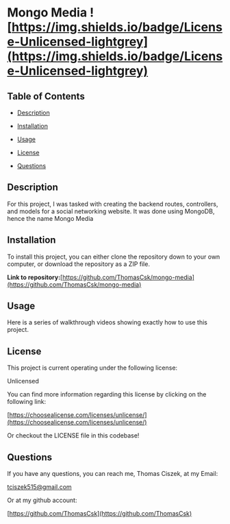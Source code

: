# Mongo Media ![https://img.shields.io/badge/License-Unlicensed-lightgrey](https://img.shields.io/badge/License-Unlicensed-lightgrey) 
  
## Table of Contents

- [Description](#description)

- [Installation](#installation)
  
- [Usage](#usage)
  
- [License](#license)

- [Questions](#questions)

## Description

For this project, I was tasked with creating the backend routes, controllers, and models for a social networking website. It was done using MongoDB, hence the name Mongo Media

## Installation
  
To install this project, you can either clone the repository down to your own computer, or download the repository as a ZIP file. 


**Link to repository:**[https://github.com/ThomasCsk/mongo-media](https://github.com/ThomasCsk/mongo-media)


## Usage
  
Here is a series of walkthrough videos showing exactly how to use this project.
  
## License

This project is current operating under the following license:

Unlicensed

You can find more information regarding this license by clicking on the following link:


[https://choosealicense.com/licenses/unlicense/](https://choosealicense.com/licenses/unlicense/)


Or checkout the LICENSE file in this codebase!

## Questions

If you have any questions, you can reach me, Thomas Ciszek, at my Email:

[tciszek515@gmail.com](#tciszek515@gmail.com)

Or at my github account:

[https://github.com/ThomasCsk](https://github.com/ThomasCsk)
